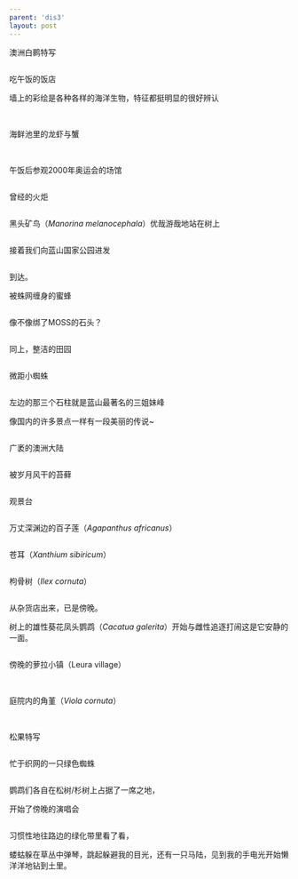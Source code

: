 ```yaml
---
parent: 'dis3'
layout: post
---
```

澳洲白鹮特写

<img class='disc' data-src='https://lykoseremos.github.io/gmalb-01/dis3/31.jpg'>

吃午饭的饭店


墙上的彩绘是各种各样的海洋生物，特征都挺明显的很好辨认

<img class='disc' data-src='https://lykoseremos.github.io/gmalb-01/dis3/32.jpg'>

<img class='disc' data-src='https://lykoseremos.github.io/gmalb-01/dis3/33.jpg'>

<img class='disc' data-src='https://lykoseremos.github.io/gmalb-01/dis3/34.jpg'>

海鲜池里的龙虾与蟹

<img class='disc' data-src='https://lykoseremos.github.io/gmalb-01/dis3/35.jpg'>

<img class='disc' data-src='https://lykoseremos.github.io/gmalb-01/dis3/36.jpg'>

午饭后参观2000年奥运会的场馆

<img class='disc' data-src='https://lykoseremos.github.io/gmalb-01/dis3/37.jpg'>

曾经的火炬

<img class='disc' data-src='https://lykoseremos.github.io/gmalb-01/dis3/38.jpg'>

黑头矿鸟（<i>Manorina melanocephala</i>）优哉游哉地站在树上

<img class='disc' data-src='https://lykoseremos.github.io/gmalb-01/dis3/39.jpg'>

接着我们向蓝山国家公园进发

<img class='disc' data-src='https://lykoseremos.github.io/gmalb-01/dis3/40.jpg'>

到达。


被蛛网缠身的蜜蜂

<img class='disc' data-src='https://lykoseremos.github.io/gmalb-01/dis3/41.jpg'>

像不像绑了MOSS的石头？

<img class='disc' data-src='https://lykoseremos.github.io/gmalb-01/dis3/42.jpg'>

同上，整洁的田园

<img class='disc' data-src='https://lykoseremos.github.io/gmalb-01/dis3/43.jpg'>

微距小蜘蛛

<img class='disc' data-src='https://lykoseremos.github.io/gmalb-01/dis3/44.jpg'>

左边的那三个石柱就是蓝山最著名的三姐妹峰


像国内的许多景点一样有一段美丽的传说~

<img class='disc' data-src='https://lykoseremos.github.io/gmalb-01/dis3/45.jpg'>

广袤的澳洲大陆

<img class='disc' data-src='https://lykoseremos.github.io/gmalb-01/dis3/46.jpg'>

被岁月风干的苔藓

<img class='disc' data-src='https://lykoseremos.github.io/gmalb-01/dis3/47.jpg'>

观景台

<img class='disc' data-src='https://lykoseremos.github.io/gmalb-01/dis3/48.jpg'>

万丈深渊边的百子莲（<i>Agapanthus africanus</i>）

<img class='disc' data-src='https://lykoseremos.github.io/gmalb-01/dis3/49.jpg'>

苍耳（<i>Xanthium sibiricum</i>）

<img class='disc' data-src='https://lykoseremos.github.io/gmalb-01/dis3/50.jpg'>

枸骨树（<i>Ilex cornuta</i>）

<img class='disc' data-src='https://lykoseremos.github.io/gmalb-01/dis3/51.jpg'>

从杂货店出来，已是傍晚。


树上的雄性葵花凤头鹦鹉（<i>Cacatua galerita</i>）开始与雌性追逐打闹这是它安静的一面。

<img class='disc' data-src='https://lykoseremos.github.io/gmalb-01/dis3/52.jpg'>

傍晚的萝拉小镇（Leura village）

<img class='disc' data-src='https://lykoseremos.github.io/gmalb-01/dis3/53.jpg'>

<img class='disc' data-src='https://lykoseremos.github.io/gmalb-01/dis3/54.jpg'>

庭院内的角堇（<i>Viola cornuta</i>）

<img class='disc' data-src='https://lykoseremos.github.io/gmalb-01/dis3/55.jpg'>

<img class='disc' data-src='https://lykoseremos.github.io/gmalb-01/dis3/56.jpg'>

松果特写

<img class='disc' data-src='https://lykoseremos.github.io/gmalb-01/dis3/57.jpg'>

忙于织网的一只绿色蜘蛛

<img class='disc' data-src='https://lykoseremos.github.io/gmalb-01/dis3/58.jpg'>

鹦鹉们各自在松树/杉树上占据了一席之地，


开始了傍晚的演唱会

<img class='disc' data-src='https://lykoseremos.github.io/gmalb-01/dis3/59.jpg'>

习惯性地往路边的绿化带里看了看，


蝼蛄躲在草丛中弹琴，跳起躲避我的目光，还有一只马陆，见到我的手电光开始懒洋洋地钻到土里。

<img class='disc' data-src='https://lykoseremos.github.io/gmalb-01/dis3/60.jpg'>
